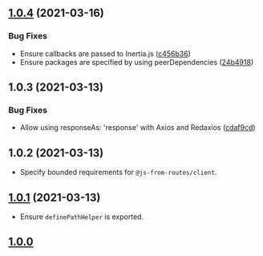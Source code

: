 ## [1.0.4](https://github.com/ElMassimo/js_from_routes/compare/axios@1.0.3...axios@1.0.4) (2021-03-16)


### Bug Fixes

* Ensure callbacks are passed to Inertia.js ([c456b36](https://github.com/ElMassimo/js_from_routes/commit/c456b36e6f80927fa3f10999d46f3c91c34a408a))
* Ensure packages are specified by using peerDependencies ([24b4918](https://github.com/ElMassimo/js_from_routes/commit/24b49183e3b6c7169b85eb0c0b06272b16455920))



## 1.0.3 (2021-03-13)


### Bug Fixes

* Allow using responseAs: 'response' with Axios and Redaxios ([cdaf9cd](https://github.com/ElMassimo/js_from_routes/commit/cdaf9cd895407773851df4983108dcef1b0f6182))



## 1.0.2 (2021-03-13)

- Specify bounded requirements for `@js-from-routes/client`.

##  [1.0.1](https://github.com/ElMassimo/js_from_routes/compare/axios@1.0.0...axios@1.0.1) (2021-03-13)

- Ensure `definePathHelper` is exported.

## [1.0.0](https://github.com/ElMassimo/js_from_routes/tree/axios%401.0.0)
